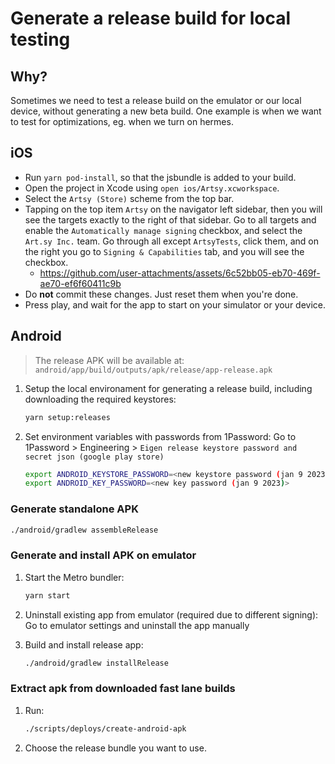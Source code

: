 # Generate a release build for local testing

## Why?

Sometimes we need to test a release build on the emulator or our local device, without generating a new beta build. One example is when we want to test for optimizations, eg. when we turn on hermes.

## iOS

- Run `yarn pod-install`, so that the jsbundle is added to your build.
- Open the project in Xcode using `open ios/Artsy.xcworkspace`.
- Select the `Artsy (Store)` scheme from the top bar.
- Tapping on the top item `Artsy` on the navigator left sidebar, then you will see the targets exactly to the right of that sidebar. Go to all targets and enable the `Automatically manage signing` checkbox, and select the `Art.sy Inc.` team. Go through all except `ArtsyTests`, click them, and on the right you go to `Signing & Capabilities` tab, and you will see the checkbox.
  - https://github.com/user-attachments/assets/6c52bb05-eb70-469f-ae70-ef6f60411c9b
- Do **not** commit these changes. Just reset them when you're done.
- Press play, and wait for the app to start on your simulator or your device.

## Android

> The release APK will be available at: `android/app/build/outputs/apk/release/app-release.apk`

1. Setup the local environament for generating a release build, including downloading the required keystores:
   ```bash
   yarn setup:releases
   ```
2. Set environment variables with passwords from 1Password: Go to 1Password > Engineering > `Eigen release keystore password and secret json (google play store)`
   ```bash
   export ANDROID_KEYSTORE_PASSWORD=<new keystore password (jan 9 2023)>
   export ANDROID_KEY_PASSWORD=<new key password (jan 9 2023)>
   ```

### Generate standalone APK

```bash
./android/gradlew assembleRelease
```

### Generate and install APK on emulator

1. Start the Metro bundler:

   ```bash
   yarn start
   ```

2. Uninstall existing app from emulator (required due to different signing): Go to emulator settings and uninstall the app manually

3. Build and install release app:
   ```bash
   ./android/gradlew installRelease
   ```

### Extract apk from downloaded fast lane builds

1. Run:

   ```bash
   ./scripts/deploys/create-android-apk
   ```

2. Choose the release bundle you want to use.
